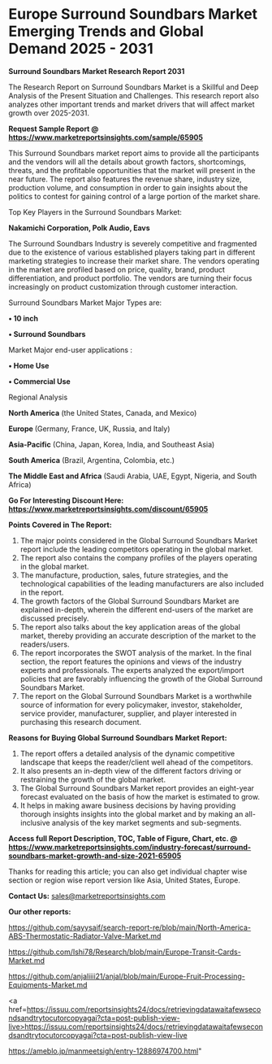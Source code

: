 # Europe Surround Soundbars Market Emerging Trends and Global Demand 2025 - 2031

<strong>Surround Soundbars Market Research Report 2031</strong>

The Research Report on Surround Soundbars Market is a Skillful and Deep Analysis of the Present Situation and Challenges. This research report also analyzes other important trends and market drivers that will affect market growth over 2025-2031.

<strong>Request Sample Report @ <a href=https://www.marketreportsinsights.com/sample/65905>https://www.marketreportsinsights.com/sample/65905</a></strong>

This Surround Soundbars market report aims to provide all the participants and the vendors will all the details about growth factors, shortcomings, threats, and the profitable opportunities that the market will present in the near future. The report also features the revenue share, industry size, production volume, and consumption in order to gain insights about the politics to contest for gaining control of a large portion of the market share.

Top Key Players in the Surround Soundbars Market:

<strong>Nakamichi Corporation, Polk Audio, Eavs</strong>

The Surround Soundbars Industry is severely competitive and fragmented due to the existence of various established players taking part in different marketing strategies to increase their market share. The vendors operating in the market are profiled based on price, quality, brand, product differentiation, and product portfolio. The vendors are turning their focus increasingly on product customization through customer interaction.

Surround Soundbars Market Major Types are:

<strong>• 10 inch

• Surround Soundbars</strong>

Market Major end-user applications :

<strong>• Home Use

• Commercial Use</strong>

Regional Analysis

</u><strong><b>North America</b></strong> (the United States, Canada, and Mexico)

<strong><b>Europe </b></strong>(Germany, France, UK, Russia, and Italy)

<strong><b>Asia-Pacific</b></strong> (China, Japan, Korea, India, and Southeast Asia)

<strong><b>South America</b></strong> (Brazil, Argentina, Colombia, etc.)

<strong><b>The Middle East and Africa</b></strong> (Saudi Arabia, UAE, Egypt, Nigeria, and South Africa)

<strong>Go For Interesting Discount Here: <a href=https://www.marketreportsinsights.com/discount/65905>https://www.marketreportsinsights.com/discount/65905</a></strong>

<strong>Points Covered in The Report:</strong>
<ol>
  <li>The major points considered in the Global Surround Soundbars Market report include the leading competitors operating in the global market.</li>
  <li>The report also contains the company profiles of the players operating in the global market.</li>
  <li>The manufacture, production, sales, future strategies, and the technological capabilities of the leading manufacturers are also included in the report.</li>
  <li>The growth factors of the Global Surround Soundbars Market are explained in-depth, wherein the different end-users of the market are discussed precisely.</li>
  <li>The report also talks about the key application areas of the global market, thereby providing an accurate description of the market to the readers/users.</li>
  <li>The report incorporates the SWOT analysis of the market. In the final section, the report features the opinions and views of the industry experts and professionals. The experts analyzed the export/import policies that are favorably influencing the growth of the Global Surround Soundbars Market.</li>
  <li>The report on the Global Surround Soundbars Market is a worthwhile source of information for every policymaker, investor, stakeholder, service provider, manufacturer, supplier, and player interested in purchasing this research document.</li>
</ol>
<strong>Reasons for Buying Global Surround Soundbars Market Report:</strong>

<ol>
  <li>The report offers a detailed analysis of the dynamic competitive landscape that keeps the reader/client well ahead of the competitors.</li>
  <li>It also presents an in-depth view of the different factors driving or restraining the growth of the global market.</li>
  <li>The Global Surround Soundbars Market report provides an eight-year forecast evaluated on the basis of how the market is estimated to grow.</li>
  <li>It helps in making aware business decisions by having providing thorough insights insights into the global market and by making an all-inclusive analysis of the key market segments and sub-segments.</li>
</ol>
<strong>Access full Report Description, TOC, Table of Figure, Chart, etc. @ <a href=https://www.marketreportsinsights.com/industry-forecast/surround-soundbars-market-growth-and-size-2021-65905>https://www.marketreportsinsights.com/industry-forecast/surround-soundbars-market-growth-and-size-2021-65905</a></strong>


Thanks for reading this article; you can also get individual chapter wise section or region wise report version like Asia, United States, Europe.

<strong>Contact Us:</strong>
sales@marketreportsinsights.com

<strong>Our other reports:</strong>

<a href=https://github.com/sayysaif/search-report-re/blob/main/North-America-ABS-Thermostatic-Radiator-Valve-Market.md>https://github.com/sayysaif/search-report-re/blob/main/North-America-ABS-Thermostatic-Radiator-Valve-Market.md</a>

<a href=https://github.com/Ishi78/Research/blob/main/Europe-Transit-Cards-Market.md>https://github.com/Ishi78/Research/blob/main/Europe-Transit-Cards-Market.md</a>

<a href=https://github.com/anjaliiii21/anjal/blob/main/Europe-Fruit-Processing-Equipments-Market.md>https://github.com/anjaliiii21/anjal/blob/main/Europe-Fruit-Processing-Equipments-Market.md</a>

<a href=https://issuu.com/reportsinsights24/docs/retrievingdatawaitafewsecondsandtrytocutorcopyagai?cta=post-publish-view-live>https://issuu.com/reportsinsights24/docs/retrievingdatawaitafewsecondsandtrytocutorcopyagai?cta=post-publish-view-live</a>

<a href=https://ameblo.jp/manmeetsigh/entry-12886974700.html>https://ameblo.jp/manmeetsigh/entry-12886974700.html</a>"
